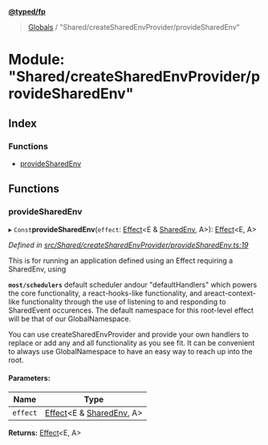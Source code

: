 **[@typed/fp](../README.md)**

> [Globals](../globals.md) / "Shared/createSharedEnvProvider/provideSharedEnv"

# Module: "Shared/createSharedEnvProvider/provideSharedEnv"

## Index

### Functions

* [provideSharedEnv](_shared_createsharedenvprovider_providesharedenv_.md#providesharedenv)

## Functions

### provideSharedEnv

▸ `Const`**provideSharedEnv**(`effect`: [Effect](_effect_effect_.effect.md)\<E & [SharedEnv](../interfaces/_shared_core_services_sharedenv_.sharedenv.md), A>): [Effect](_effect_effect_.effect.md)\<E, A>

*Defined in [src/Shared/createSharedEnvProvider/provideSharedEnv.ts:19](https://github.com/TylorS/typed-fp/blob/559f273/src/Shared/createSharedEnvProvider/provideSharedEnv.ts#L19)*

This is for running an application defined using an Effect requiring a SharedEnv, using

**`most/schedulers`** default scheduler andour "defaultHandlers" which powers the core functionality,
a react-hooks-like functionality, and areact-context-like functionality through the use of listening
to and responding to SharedEvent occurences. The default namespace for this root-level effect will be
that of our GlobalNamespace.

You can use createSharedEnvProvider and provide your own handlers to replace or add any and all functionality
as you see fit. It can be convenient to always use GlobalNamespace to have an easy way to reach up into the root.

#### Parameters:

Name | Type |
------ | ------ |
`effect` | [Effect](_effect_effect_.effect.md)\<E & [SharedEnv](../interfaces/_shared_core_services_sharedenv_.sharedenv.md), A> |

**Returns:** [Effect](_effect_effect_.effect.md)\<E, A>
